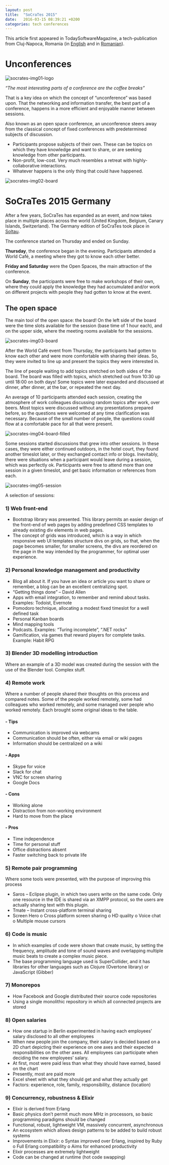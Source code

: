 ```yaml
---
layout: post
title:  "SoCraTes 2015"
date:   2016-03-15 08:39:21 +0200
categories: tech conferences
---
```

This article first appeared in TodaySoftwareMagazine, a tech-publication from Cluj-Napoca, Romania (in [English][tsm-article-socrates-2015-en] and in [Romanian][tsm-article-socrates-2015-ro]).


#  __Unconferences__

![socrates-img01-logo]

_“The most interesting parts of a conference are the coffee breaks”_

That is a key idea on which the concept of “unconference” was based upon. That the networking and information transfer, the best part of a conference, happens in a more efficient and enjoyable manner between sessions.

Also known as an open space conference, an unconference steers away from the classical concept of fixed conferences with predetermined subjects of discussion.
-	Participants propose subjects of their own. These can be topics on which they have knowledge and want to share, or are seeking knowledge from other participants.
-	Non-profit, low-cost. Very much resembles a retreat with highly-collaborative interactions.
-	Whatever happens is the only thing that could have happened.

![socrates-img02-board]

# __SoCraTes 2015 Germany__

After a few years, SoCraTes has expanded as an event, and now takes place in multiple places across the world (United Kingdom, Belgium, Canary Islands, Switzerland). The Germany edition of SoCraTes took place in [Soltau][google-maps-soltau].

The conference started on Thursday and ended on Sunday.

__Thursday__, the conference began in the evening. Participants attended a World Café, a meeting where they got to know each other better.

__Friday and Saturday__ were the Open Spaces, the main attraction of the conference.

On __Sunday__, the participants were free to make workshops of their own, where they could apply the knowledge they had accumulated and/or work on different projects with people they had gotten to know at the event.

## The open space

The main tool of the open space: the board! On the left side of the board were the time slots available for the session (base time of 1 hour each), and on the upper side, where the meeting rooms available for the sessions.

![socrates-img03-board]

After the World Café event from Thursday, the participants had gotten to know each other and were more comfortable with sharing their ideas. So, they were invited to line up and present the topics they were interested in.

The line of people waiting to add topics stretched on both sides of the board. The board was filled with topics, which stretched out from 10:30 up until 18:00 on both days! Some topics were later expanded and discussed at dinner, after dinner, at the bar, or repeated the next day.

An average of 10 participants attended each session, creating the atmosphere of work colleagues discussing random topics after work, over beers. Most topics were discussed without any presentations prepared before, so the questions were welcomed at any time clarification was necessary. Because of the small number of people, the questions could flow at a comfortable pace for all that were present.

![socrates-img04-board-filled]

Some sessions started discussions that grew into other sessions. In these cases, they were either continued outdoors, in the hotel court, they found another timeslot later, or they exchanged contact info or blogs.
Inevitably, there were situations when a participant would leave during a session, which was perfectly ok. Participants were free to attend more than one session in a given timeslot, and get basic information or references from each.

![socrates-img05-session]

A selection of sessions:

### 1)	Web front-end
-	Bootstrap library was presented. This library permits an easier design of the front-end of web pages by adding predefined CSS templates to already existing div elements in web pages.
-	The concept of grids was introduced, which is a way in which responsive web UI templates structure divs on grids, so that, when the page becomes smaller, for smaller screens, the divs are reordered on the page in the way intended by the programmer, for optimal user experience.

### 2)	Personal knowledge management and productivity
-	Blog all about it. If you have an idea or article you want to share or remember, a blog can be an excellent centralizing spot.
-	“Getting things done” – David Allen
-	Apps with email integration, to remember and remind about tasks. Examples: Todoist, Evernote
-	Pomodoro technique, allocating a modest fixed timeslot for a well defined task
-	Personal Kanban boards
-	Mind mapping tools
-	Podcasts. Examples: “Turing incomplete”, “.NET rocks”
-	Gamification, via games that reward players for complete tasks. Example: Habit RPG

### 3)	Blender 3D modelling introduction
Where an example of a 3D model was created during the session with the use of the Blender tool. Complex stuff.

### 4)	Remote work
Where a number of people shared their thoughts on this process and compared notes. Some of the people worked remotely, some had colleagues who worked remotely, and some managed over people who worked remotely. Each brought some original ideas to the table.
#### - Tips
 -	Communication is improved via webcams
 -	Communication should be often, either via email or wiki pages
 -	Information should be centralized on a wiki

#### -	Apps
 -	Skype for voice
 -	Slack for chat
 -	VNC for screen sharing
 -	Google Docs

#### -	Cons
 -	Working alone
 -	Distraction from non-working environment
 -	Hard to move from the place

#### -	Pros
 -	Time independence
 -	Time for personal stuff
 -	Office distractions absent
 -	Faster switching back to private life

### 5)	Remote pair programming
Where some tools were presented, with the purpose of improving this process

-	Saros – Eclipse plugin, in which two users write on the same code. Only one resource in the IDE is shared via an XMPP protocol, so the users are actually sharing text with this plugin.
-	Tmate – Instant cross-platform terminal sharing
-	Screen Hero
	o	Cross platform screen sharing
	o	HD quality
	o	Voice chat
	o	Multiple mouse cursors

### 6)	Code is music
-	In which examples of code were shown that create music, by setting the frequency, amplitude and tone of sound waves and overlapping multiple music beats to create a complex music piece.
-	The base programming language used is SuperCollider, and it has libraries for other languages such as Clojure (Overtone library) or JavaScript (Gibber)

### 7)	Monorepos
-	How Facebook and Google distributed their source code repositories
-	Using a single monolithic repository in which all connected projects are stored

### 8)	Open salaries
-	How one startup in Berlin experimented in having each employees’ salary disclosed to all other employees
-	When new people join the company, their salary is decided based on a 2D chart depicting their experience on one axes and their expected responsibilities on the other axes. All employees can participate when deciding the new employees’ salary.
-	At first, most were paid less than what they should have earned, based on the chart
-	Presently, most are paid more
-	Excel sheet with what they should get and what they actually get
-	Factors: experience, role, family, responsibility, distance (location)

### 9)	Concurrency, robustness & Elixir
-	Elixir is derived from Erlang
-	Basic physics don’t permit much more MHz in processors, so basic programming paradigms should be changed
-	Functional, robust, lightweight VM, massively concurrent, asynchronous
-	An ecosystem which allows design patterns to be added to build robust systems
-	Improvements in Elixir:
	o	Syntax improved over Erlang, inspired by Ruby
	o	Full Erlang compatibility
	o	Aims for enhanced productivity
-	Elixir processes are extremely lightweight
-	Code can be changed at runtime (hot code swapping)


[tsm-article-socrates-2015-en]: https://www.todaysoftmag.com/article/1700/socrates-2015-unconference
[tsm-article-socrates-2015-ro]: https://www.todaysoftmag.ro/article/1697/socrates-2015-unconference
[google-maps-soltau]: https://www.google.ro/maps/place/29614+Soltau,+Germany/@52.9607721,9.8449588,9z/data=!4m5!3m4!1s0x47b1b342b29f4ba1:0x4263df27bd656e0!8m2!3d52.9846914!4d9.842125?hl=en

[socrates-img01-logo]: https://lh3.googleusercontent.com/N9yhD6_Fm3O9x6QWdQDBh_y1QsmC1jdPaa5pEwlTGINWX0o5M4p8G8u56TiVlqV0nARfBkDRE8Q0Q2WSXiO24ztFyW2JZK3pTjw087N5bDJS4_mHuMYvrfb0Md5Jg431D2E9gSeYmVg6D1JqmG4pMq0zJKItcCkIE6WAVe3uOOnfY-jT81gJloRG6MFaLic-cUCIv-PlpLbkk6rBRj1tUJcZwJ0OO34CQbkwaO5jwAA6fA-IrhKRV5edzQD2B-cC0g3SJLdQ50e-5pOk2jTDPgQ6TqKAWHIS4hpQcQ--gtLcT0_GRW5QdGfxuacfqUsTQGhvULDSS4QJfiBL36tYmBHnPwcHMs0yBfM6uWGMM_NF2-cBvMKIvST-WiB4584-c_IScgf3swF3l8f08pW8rEDswJ8hQBn2Mgt5XHb0gatGyVgkv1eaUWJPe2jPiJuACk-XiJBgmInpODBjyBURoMgx3vGaPPfLA0KqBbjDIJTWATTu5vT6UK1FkMto-ntemSksdHpSgtO_W_Fiuhaf7ifMHJ9h5mtgL5SSbGhL7l1PghnNPrbM8NJNsOGinxoH-wafmEGRG-IRkqICbRtuqyiBQYHo74oBYZI74EEL4bFG4nLsoAgq=w363-h364-no
[socrates-img02-board]: https://lh3.googleusercontent.com/BCix7yWP6s25J_KA_b9W2swNS1QgxALHw_1oqBM74C7BdIA_mATT4_64m8nqb0cQyG0bva5j71WL_zBWHbuaZqF34a_2aZh0JJbKxZQ90XvGXESTiOY8a09cMBm5Qd2O4r6JImM7K6MxXr-i5gIxdV48UKEPVtp3ejFaQ8nfC2-jSEHS8gAC3bkDxp8uXV0im0BmU4nRTG-k-uYs5cX0sJoCBYm_uIC_IYwp8Yx-VJqhcuVdseyrPj5m_9_pwwmqii6H17VQmy2Hhi-I_9eQXclR1Fm-UvjVjrZ-CvBxzUBAHtQGpeUusxikMr8yD6mbp0hyX1K8Yhft9r6z9FsAOVxjDTl-tV97XDEbnTcVtj4Aq2LImeixVJnwueXEoyHF44Un3JuoHi8vnoWtP1IjHTB0d3WTlDvQW3MwXC6OkOGPNHe8-BiWrJgCRLfp8GOROYyniISfwfT8lQR-xKK7nNYUX1DXLdb0xxWmZzsRjPAxgGF5NtNxFiKrma2EAzSoVOL5ZfG4adM4vvVU3o5V91jfrDO9G89vIOE9LWsp_ONXi9_DgOpflAFXM_hESXJyp_qfk-vIGkO6HIVdVCclE6RpqngbFSCdvRDkBPVdjxPyVFuC0fvj=w644-h246-no
[socrates-img03-board]: https://lh3.googleusercontent.com/eQQfeuO_tzfkHLRy7MX4tRrdEZsJwW7Z6IYFbCKAkHV2nU1nXkNyGwP2UWd7lBlXGHY9_epULM6rcxY_mQo4smWNmjH3pRcJkv9YgJI8T3iPGffTcLvLfDrwyLv4rGL7oHQnENniPLGCiEsnWMhOJfA5tjSU_dXrdjVUQkztEEsb06l2a0nOR0LXBpamk7F5zPWsWOzyb03CnN6mlDePuejMwNEDcKUHznsuBCtrkrZZdBsHqYJH6erakKOKvjzDo50iF4xHlP92KWE6mB9BgQvipumoTyGxPc0-TvuuarNX-3cPBGzoU6sBHuudtv_nknvxXW1xbvwu5ATrgPd5--8wMpUvJFVBcDSWVl6MNYy9mKs9JYr9u2RNE4bZgbODq-S9keLZlgT3L1J1deVA4DRKlMn6MrAHVS65GxcAkUdAtZK0ZzHbyRGZby8rqFk127Tk6fNbyaBRfWP69QAx4-yp8991fZ-pkTF5404W_Drwv8umLDgqbYcH7OVabxz1Uped1FV076K5lpIei5vE0n1r7wPXlOpauxk5VGhuUPLmrCWGo3aIk6IQc09sm37ajP3TFag0deuVy983nG847xjbpnihk2X4aybKCn8j2cQTJWj4UC0l=w644-h202-no
[socrates-img04-board-filled]: https://lh3.googleusercontent.com/ySIqDVb1vRIBBSQhquvU5Ld9WO-99_kEDzXbTyMkC7vfP3xjI2Isv_8TjVt3W360CsOPiMg3n90ETQ8r7W7h4pVFwOZBc-pe_CO5yz4hm2s2iZqKqN4Bh97LMT8_vKltn341D7BrvO5dy_yLBueaVACu0ABx2AaA3lklc_TSNZbzMc9DzgvDSj43KLCh1i7mOQFIMzOSdvBY3Yj6RADaXGl5BEE3HP6k9uwX9syI-3pI1cLyJk_ht03sA2TYfy_xxvq8_z1xFxXSGMKC7VydzPLCRNnVqZhxxYolcGm3U0FQnkBPZCtj4USzy1SscgcqtDa7g02V5FVoy25MiG9Z8bLzYpDIdRLFhv_Z41HBgmgrPPVgR0xJfOvI3-ErHpHL55eByA7pnAkZwpzA2H2NGsLJxvmZxSYWJg1Duu1SJPFSVw8Cj2Pcn5eiqf6JN1m6faffkfMPGKnBrHnDPiOAhXhVK301-7FbAbIpucHZNGxqajbBqqmG4rTCphD7iBaZvduSQ1bYUfAWH60eJwS7wAHMnpIE4CBM6ohd8MSxYjfrbPUkulUFeZfBG5tPOXvZPgHi-BXh7cUYcsbwNq_tqwqYa_Iz1YNHcOPte5kDNxQEFK3z4-Wl=w644-h270-no
[socrates-img05-session]: https://lh3.googleusercontent.com/H5BkEmv2N0oT1Nf7LO4sriUzzJiUg3GJowtuNZClyFgqT9oZHxuKtgP19LaMhfH8N55X-6ASp3Ke5S38w-CN1DOazLWFI0V_5uBlZ5jF13GMtdnHqOo3YPtCwztVcMcvDq35kOQXlg7e_NY-JtPYrDMWYr0DQwf6wqTgvPhorGOTINDVKW1uKWP1JYdEbMwQ7AOFYD6WWGjALJBOTisLmG46VEr_VN3VST1-TEEQwJiwm_wS-yv0U0dXGH1F5I8ccRz-ohtGk13iVEbaHBCi3ELuJspbNVu2AJD6S_L0ChZAKSjx3icgwnzWg_RDa4PjUzMF64ZHnKf_nXtK2F8GxcWgKj57Q148kyQZDUxZ71HyfH6fvFYr0-6qpVJS9rej_1qC0169tYco1EUt2u3NcQdYTOKdfkmLCNoaaBhYsiWE0_FK4G0SlqzGa09RTFmZDcGTLlpRg5lXaEkI1M4Du1EQofQBhoXVuVzBs04h9GmDSoBW2WCaNAD6eZ3D-Are-xqKcolYCrmckSYbgu59e3Wj6zw_LO8Y_kZ0cyKS41zjF6OA2TZGbrmJuF3Mb7fhrxInswd5QcixdDRw5N8-UFFZhOOTZK8Sc--GsfjORS1W1q7CS_IC=w644-h178-no
